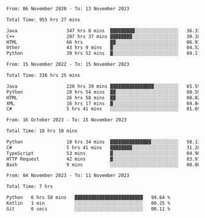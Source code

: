 <!-- https://github.com/lowlighter/metrics -->
<!-- https://www.vectorlogo.zone/ -->
<!-- https://www.svgrepo.com/ -->

<!--
🔗 &nbsp;**Connect with me**
&nbsp; <p align="left">
        &nbsp;&nbsp;
        <span>
            <img align="center"
                src="https://user-images.githubusercontent.com/60324635/179626886-1219e9ee-75c0-42ed-a26b-d4ef24ed306c.svg"
                height="30px"/>
            ini.ivi@yandex.ru
        </span>
        &nbsp;&nbsp;&nbsp;
        <span>
            <img align="center"
                    src="https://user-images.githubusercontent.com/60324635/179626979-f490e684-520a-46a3-9f2e-1b3d291b8372.svg"
                    height="30px"/>
            https://t.me/limenitiz
        </span>
</p>

-->

<!-- 
![Metrics](/github-metrics.svg)
<br>

![Wwakatime stats](https://github-readme-stats-taupe-two.vercel.app/api/wakatime?username=limenitiz&hide_title=true&hide_border=true&langs_count=5&bg_color=00000000&text_color=777) 
-->

<!--
🛠️ &nbsp;**Languages and Tools**
<p align="left">
    <a href="https://git-scm.com/" target="_blank" rel="noreferrer">
        <img src="https://www.vectorlogo.zone/logos/git-scm/git-scm-icon.svg"
            alt="git" width="40" height="40" />
    </a>
    <a href="https://www.java.com" target="_blank" rel="noreferrer"> <img
            src="https://raw.githubusercontent.com/devicons/devicon/master/icons/java/java-original.svg"
            alt="java" width="40" height="40" /> </a>
    <a href="https://spring.io/" target="_blank" rel="noreferrer">
        <img src="https://www.vectorlogo.zone/logos/springio/springio-icon.svg"
            alt="spring" width="40" height="40" />
    </a>
    <a href="https://www.python.org" target="_blank" rel="noreferrer">
        <img src="https://raw.githubusercontent.com/devicons/devicon/master/icons/python/python-original.svg"
            alt="python" width="40" height="40" />
    </a>
    <a href="https://www.mysql.com/" target="_blank" rel="noreferrer">
        <img src="https://raw.githubusercontent.com/devicons/devicon/master/icons/mysql/mysql-original-wordmark.svg"
            alt="mysql" width="40" height="40" />
    </a>
    <a href="https://www.postgresql.org" target="_blank" rel="noreferrer">
        <img src="https://raw.githubusercontent.com/devicons/devicon/master/icons/postgresql/postgresql-original-wordmark.svg"
            alt="postgresql" width="40" height="40" />
    </a>
    <a href="https://www.mongodb.com/" target="_blank" rel="noreferrer">
        <img src="https://raw.githubusercontent.com/devicons/devicon/master/icons/mongodb/mongodb-original-wordmark.svg"
            alt="mongodb" width="40" height="40" />
    </a>
    <a href="https://www.docker.com/" target="_blank" rel="noreferrer">
        <img src="https://raw.githubusercontent.com/devicons/devicon/master/icons/docker/docker-original-wordmark.svg"
            alt="docker" width="40" height="40" />
    </a>
    <a href="https://www.gnu.org/software/bash/" target="_blank" rel="noreferrer">
        <img src="https://www.vectorlogo.zone/logos/gnu_bash/gnu_bash-icon.svg"
            alt="bash" width="40" height="40" />
    </a>
    <a href="https://kafka.apache.org/" target="_blank" rel="noreferrer">
        <img src="https://www.vectorlogo.zone/logos/apache_kafka/apache_kafka-icon.svg"
            alt="kafka" width="40" height="40" />
    </a>
</p>

<br>

-->

<!--START_SECTION:waka-readme-stats-total-->
<!--END_SECTION:waka-readme-stats-total-->

<!--START_SECTION:wakaReadmeTotal-->

```txt
From: 06 November 2020 - To: 13 November 2023

Total Time: 955 hrs 27 mins

Java                  347 hrs 8 mins  ▓▓▓▓▓▓▓▓▓░░░░░░░░░░░░░░░░   36.33 %
C++                   287 hrs 37 mins ▓▓▓▓▓▓▓▓░░░░░░░░░░░░░░░░░   30.10 %
HTML                  66 hrs          ▓▓░░░░░░░░░░░░░░░░░░░░░░░   06.91 %
Other                 43 hrs 9 mins   ▓░░░░░░░░░░░░░░░░░░░░░░░░   04.52 %
Python                39 hrs 52 mins  ▓░░░░░░░░░░░░░░░░░░░░░░░░   04.17 %
```

<!--END_SECTION:wakaReadmeTotal-->

<!--START_SECTION:wakaReadmeYear-->

```txt
From: 15 November 2022 - To: 15 November 2023

Total Time: 336 hrs 25 mins

Java                  220 hrs 39 mins ▓▓▓▓▓▓▓▓▓▓▓▓▓▓▓▓░░░░░░░░░   65.59 %
Python                28 hrs 54 mins  ▓▓░░░░░░░░░░░░░░░░░░░░░░░   08.59 %
HTML                  26 hrs 58 mins  ▓▓░░░░░░░░░░░░░░░░░░░░░░░   08.02 %
XML                   16 hrs 17 mins  ▓░░░░░░░░░░░░░░░░░░░░░░░░   04.84 %
C#                    5 hrs 41 mins   ░░░░░░░░░░░░░░░░░░░░░░░░░   01.69 %
```

<!--END_SECTION:wakaReadmeYear-->

<!--START_SECTION:wakaReadmeMonth-->

```txt
From: 16 October 2023 - To: 15 November 2023

Total Time: 18 hrs 10 mins

Python                10 hrs 34 mins  ▓▓▓▓▓▓▓▓▓▓▓▓▓▓▓░░░░░░░░░░   58.13 %
C#                    5 hrs 41 mins   ▓▓▓▓▓▓▓▓░░░░░░░░░░░░░░░░░   31.28 %
TypeScript            53 mins         ▓░░░░░░░░░░░░░░░░░░░░░░░░   04.90 %
HTTP Request          42 mins         ▓░░░░░░░░░░░░░░░░░░░░░░░░   03.91 %
Bash                  9 mins          ░░░░░░░░░░░░░░░░░░░░░░░░░   00.86 %
```

<!--END_SECTION:wakaReadmeMonth-->

<!--START_SECTION:wakaReadmeWeek-->

```txt
From: 04 November 2023 - To: 11 November 2023

Total Time: 7 hrs

Python   6 hrs 58 mins   ▓▓▓▓▓▓▓▓▓▓▓▓▓▓▓▓▓▓▓▓▓▓▓▓▓   99.64 %
Kotlin   1 min           ░░░░░░░░░░░░░░░░░░░░░░░░░   00.25 %
Git      0 secs          ░░░░░░░░░░░░░░░░░░░░░░░░░   00.11 %
```

<!--END_SECTION:wakaReadmeWeek-->

